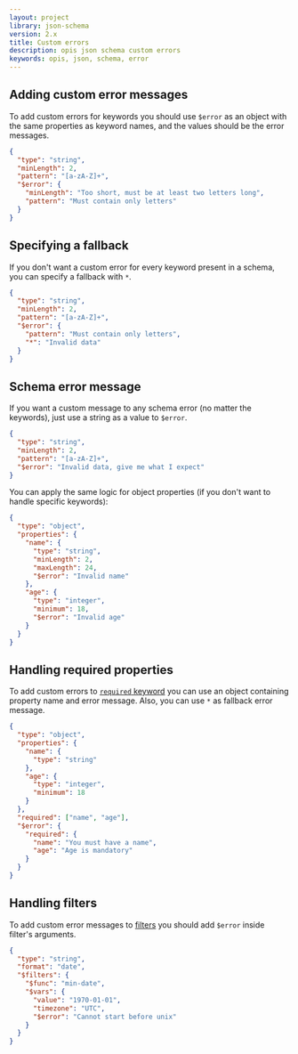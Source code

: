 ```yaml
---
layout: project
library: json-schema
version: 2.x
title: Custom errors
description: opis json schema custom errors
keywords: opis, json, schema, error
---
```


## Adding custom error messages

To add custom errors for keywords you should use `$error` as an object with the same properties as keyword names, 
and the values should be the error messages.

```json
{
  "type": "string",
  "minLength": 2,
  "pattern": "[a-zA-Z]+",
  "$error": {
    "minLength": "Too short, must be at least two letters long",
    "pattern": "Must contain only letters"
  }
}
```

## Specifying a fallback

If you don't want a custom error for every keyword present in a schema, you can specify a fallback with `*`.

```json
{
  "type": "string",
  "minLength": 2,
  "pattern": "[a-zA-Z]+",
  "$error": {
    "pattern": "Must contain only letters",
    "*": "Invalid data"
  }
}
```

## Schema error message

If you want a custom message to any schema error (no matter the keywords), just use a string as a value to `$error`.

```json
{
  "type": "string",
  "minLength": 2,
  "pattern": "[a-zA-Z]+",
  "$error": "Invalid data, give me what I expect"
}
```

You can apply the same logic for object properties (if you don't want to handle specific keywords):

```json
{
  "type": "object",
  "properties": {
    "name": {
      "type": "string",
      "minLength": 2,
      "maxLength": 24,
      "$error": "Invalid name"
    },
    "age": {
      "type": "integer",
      "minimum": 18,
      "$error": "Invalid age"
    }
  }
}
```

## Handling required properties

To add custom errors to [`required` keyword](./object.html#required) you can use an object containing property name and
error message. Also, you can use `*` as fallback error message.

```json
{
  "type": "object",
  "properties": {
    "name": {
      "type": "string"
    },
    "age": {
      "type": "integer",
      "minimum": 18
    }
  },
  "required": ["name", "age"],
  "$error": {
    "required": {
      "name": "You must have a name",
      "age": "Age is mandatory"
    }
  }
}
```

## Handling filters

To add custom error messages to [filters](./filters.html) you should add `$error` inside filter's arguments.

```json
{
  "type": "string",
  "format": "date",
  "$filters": {
    "$func": "min-date",
    "$vars": {
      "value": "1970-01-01",
      "timezone": "UTC",
      "$error": "Cannot start before unix"
    }
  }
}
```